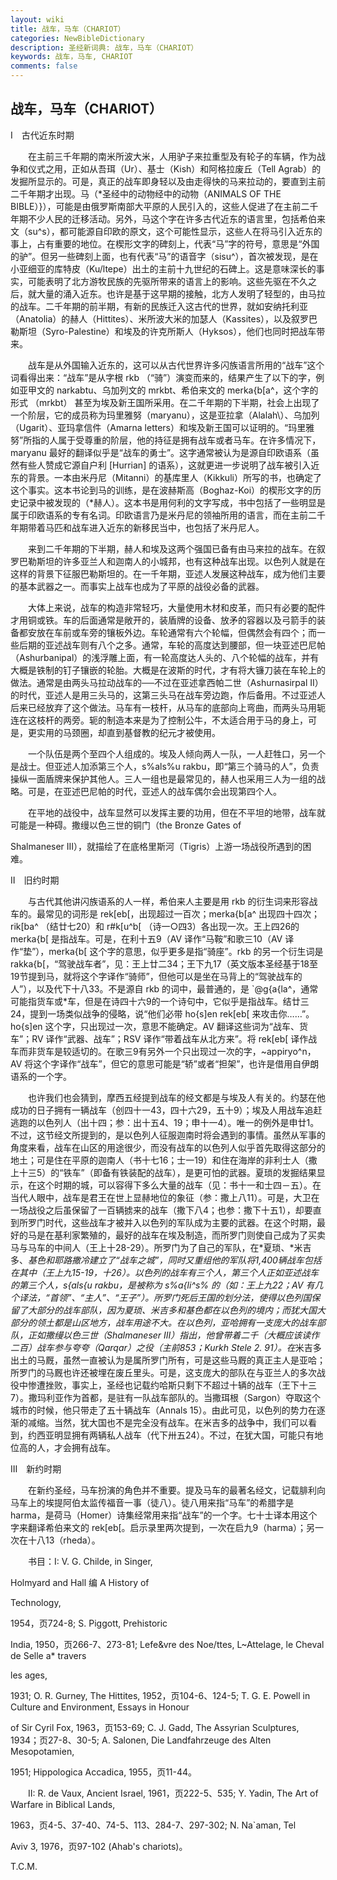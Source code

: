 ```yaml
---
layout: wiki
title: 战车，马车（CHARIOT）
categories: NewBibleDictionary
description: 圣经新词典: 战车，马车（CHARIOT）
keywords: 战车，马车, CHARIOT
comments: false
---
```


## 战车，马车（CHARIOT）

Ⅰ　古代近东时期

　　在主前三千年期的南米所波大米，人用驴子来拉重型及有轮子的车辆，作为战争和仪式之用，正如从吾珥（Ur）、基士（Kish）和阿格拉废丘（Tell Agrab）的发掘所显示的。可是，真正的战车即身轻以及由走得快的马来拉动的，要直到主前二千年期才出现。马（*圣经中的动物经中的动物（ANIMALS OF THE BIBLE）}），可能是由俄罗斯南部大平原的人民引入的，这些人促进了在主前二千年期不少人民的迁移活动。另外，马这个字在许多古代近东的语言里，包括希伯来文（su^s），都可能源自印欧的原文，这个可能性显示，这些人在将马引入近东的事上，占有重要的地位。在楔形文字的碑刻上，代表“马”字的符号，意思是“外国的驴”。但另一些碑刻上面，也有代表“马”的语音字（sisu^），首次被发现，是在小亚细亚的库特皮（Ku/ltepe）出土的主前十九世纪的石碑上。这是意味深长的事实，可能表明了北方游牧民族的先驱所带来的语言上的影响。这些先驱在不久之后，就大量的涌入近东。也许是基于这早期的接触，北方人发明了轻型的，由马拉的战车。二千年期的前半期，有新的民族迁入这古代的世界，就如安纳托利亚（Anatolia）的赫人（Hittites）、米所波大米的加瑟人（Kassites），以及叙罗巴勒斯坦（Syro-Palestine）和埃及的许克所斯人（Hyksos），他们也同时把战车带来。

　　战车是从外国输入近东的，这可以从古代世界许多闪族语言所用的“战车”这个词看得出来：“战车”是从字根 rkb （“骑”）演变而来的，结果产生了以下的字，例如亚甲文的 narkabtu、乌加列文的 mrkbt、希伯来文的 merka{b[a^，这个字的形式 （mrkbt） 甚至为埃及新王国所采用。在二千年期的下半期，社会上出现了一个阶层，它的成员称为玛里雅努（maryanu），这是亚拉拿（Alalah\）、乌加列（Ugarit）、亚玛拿信件（Amarna letters）和埃及新王国可以证明的。“玛里雅努”所指的人属于受尊重的阶层，他的持征是拥有战车或者马车。在许多情况下，maryanu 最好的翻译似乎是“战车的勇士”。这字通常被认为是源自印欧语系（虽然有些人赞成它源自户利 [Hurrian] 的语系），这就更进一步说明了战车被引入近东的背景。一本由米丹尼（Mitanni）的基库里人（Kikkuli）所写的书，也确定了这个事实。这本书论到马的训练，是在波赫斯高（Boghaz-Koi）的楔形文字的历史记录中被发现的（*赫人）。这本书是用何利的文字写成，书中包括了一些明显是属于印欧语系的专有名词。印欧语言乃是米丹尼的领袖所用的语言，而在主前二千年期带着马匹和战车进入近东的新移民当中，也包括了米丹尼人。

　　来到二千年期的下半期，赫人和埃及这两个强国已备有由马来拉的战车。在叙罗巴勒斯坦的许多亚兰人和迦南人的小城邦，也有这种战车出现。以色列人就是在这样的背景下征服巴勒斯坦的。在一千年期，亚述人发展这种战车，成为他们主要的基本武器之一。而事实上战车也成为了平原的战役必备的武器。

　　大体上来说，战车的构造非常轻巧，大量使用木材和皮革，而只有必要的配件才用铜或铁。车的后面通常是敞开的，装盾牌的设备、放矛的容器以及弓箭手的装备都安放在车前或车旁的镶板外边。车轮通常有六个轮幅，但偶然会有四个；而一些后期的亚述战车则有八个之多。通常，车轮的高度达到腰部，但一块亚述巴尼帕（Ashurbanipal）的浅浮雕上面，有一轮高度达人头的、八个轮幅的战车，并有大概是铁制的钉子镶嵌的轮胎。大概是在波斯的时代，才有将大镰刀装在车轮上的做法。通常是由两头马拉动战车的──不过在亚述拿西帕二世（Ashurnasirpal II）的时代，亚述人是用三头马的，这第三头马在战车旁边跑，作后备用。不过亚述人后来已经放弃了这个做法。马车有一枝杆，从马车的底部向上弯曲，而两头马用轭连在这枝杆的两旁。轭的制造本来是为了控制公牛，不太适合用于马的身上，可是，更实用的马颈圈，却直到基督教的纪元才被使用。

　　一个队伍是两个至四个人组成的。埃及人倾向两人一队，一人赶牲口，另一个是战士。但亚述人加添第三个人，s%als%u rakbu，即“第三个骑马的人”，负责操纵一面盾牌来保护其他人。三人一组也是最常见的，赫人也采用三人为一组的战略。可是，在亚述巴尼帕的时代，亚述人的战车偶尔会出现第四个人。

　　在平地的战役中，战车显然可以发挥主要的功用，但在不平坦的地带，战车就可能是一种碍。撒缦以色三世的铜门（the Bronze Gates of

Shalmaneser III），就描绘了在底格里斯河（Tigris）上游一场战役所遇到的困难。

Ⅱ　旧约时期

　　与古代其他讲闪族语系的人一样，希伯来人主要是用 rkb 的衍生词来形容战车的。最常见的词形是 rek[eb[，出现超过一百次；merka{b[a^ 出现四十四次；rik[ba^ （结廿七20）和 r#k[u^b[ （诗一○四3）各出现一次。王上四26的 merka{b[ 是指战车。可是，在利十五9（AV 译作“马鞍”和歌三10（AV 译作“垫”），merka{b[ 这个字的意思，似乎更多是指“骑座”。rkb 的另一个衍生词是 rakka{b[，“驾驶战车者”，见：王上廿二34；王下九17（英文版本圣经基于18至19节提到马，就将这个字译作“骑师”，但他可以是坐在马背上的“驾驶战车的人”），以及代下十八33。不是源自 rkb 的词中，最普通的，是 `@g{a{la^，通常可能指货车或*车，但是在诗四十六9的一个诗句中，它似乎是指战车。结廿三24，提到一场类似战争的侵略，说“他们必带 ho{s]en rek[eb[ 来攻击你……”。 ho{s]en 这个字，只出现过一次，意思不能确定。AV 翻译这些词为“战车、货车”；RV 译作“武器、战车”；RSV 译作“带着战车从北方来”。将 rek[eb[ 译作战车而非货车是较适切的。在歌三9有另外一个只出现过一次的字，~appiryo^n，AV 将这个字译作“战车”，但它的意思可能是“轿”或者“担架”，也许是借用自伊朗语系的一个字。

　　也许我们也会猜到，摩西五经提到战车的经文都是与埃及人有关的。约瑟在他成功的日子拥有一辆战车（创四十一43，四十六29，五十9）；埃及人用战车追赶逃跑的以色列人（出十四；参：出十五4、19；申十一4）。唯一的例外是申廿1。不过，这节经文所提到的，是以色列人征服迦南时将会遇到的事情。虽然从军事的角度来看，战车在山区的用途很少，而没有战车的以色列人似乎首先取得这部分的地土；可是住在平原的迦南人（书十七16；士一19）和住在海岸的非利士人（撒上十三5）的“铁车”（即备有铁装配的战车），是更可怕的武器。夏琐的发掘结果显示，在这个时期的城，可以容得下多么大量的战车（见：书十一和士四－五）。在当代人眼中，战车是君王在世上显赫地位的象征（参：撒上八11）。可是，大卫在一场战役之后虽保留了一百辆掳来的战车（撒下八4；也参：撒下十五1），却要直到所罗门时代，这些战车才被并入以色列的军队成为主要的武器。在这个时期，最好的马是在基利家繁殖的，最好的战车在埃及制造，而所罗门则使自己成为了买卖马与马车的中间人（王上十28-29）。所罗门为了自己的军队，在*夏琐、*米吉多、*基色和耶路撒冷建立了“战车之城”，同时又重组他的军队将1,400辆战车包括在其中（王上九15-19，十26）。以色列的战车有三个人，第三个人正如亚述战车的第三个人，s{als{u rakbu，是被称为 s%a{li^s% 的（如：王上九22；AV 有几个译法，“首领”、“主人”、“王子”）。所罗门死后王国的划分法，使得以色列国保留了大部分的战车部队，因为夏琐、米吉多和基色都在以色列的境内；而犹大国大部分的领土都是山区地方，战车用途不大。在以色列，亚哈拥有一支庞大的战车部队，正如撒缦以色三世（Shalmaneser III）指出，他曾带着二千（大概应该读作二百）战车参与夸夸（Qarqar）之役（主前853；Kurkh Stele 2. 91）。在*米吉多出土的马厩，虽然一直被认为是属所罗门所有，可是这些马厩的真正主人是亚哈；所罗门的马厩也许还被埋在废丘里头。可是，这支庞大的部队在与亚兰人的多次战役中惨遭挫败，事实上，圣经也记载约哈斯只剩下不超过十辆的战车（王下十三7）。撒玛利亚作为首都，是驻有一队战车部队的。当撒珥根（Sargon）夺取这个城市的时候，他只带走了五十辆战车（Annals 15）。由此可见，以色列的势力在逐渐的减缩。当然，犹大国也不是完全没有战车。在米吉多的战争中，我们可以看到，约西亚明显拥有两辆私人战车（代下卅五24）。不过，在犹大国，可能只有地位高的人，才会拥有战车。

Ⅲ　新约时期

　　在新约圣经，马车扮演的角色并不重要。提及马车的最著名经文，记载腓利向马车上的埃提阿伯太监传福音一事（徒八）。徒八用来指“马车”的希腊字是 harma，是荷马（Homer）诗集经常用来指“战车”的一个字。七十士译本用这个字来翻译希伯来文的 rek[eb[。启示录里两次提到，一次在启九9（harma）；另一次在十八13（rheda）。

　　书目：I: V. G. Childe, in Singer,

Holmyard and Hall 编 A History of

Technology,

1954，页724-8; S. Piggott, Prehistoric

India, 1950，页266-7、273-81; Lefe&vre des Noe/ttes, L~Attelage, le Cheval de Selle a* travers

les ages,

1931; O. R. Gurney, The Hittites, 1952，页104-6、124-5; T. G. E. Powell in Culture and Environment, Essays in Honour

of Sir Cyril Fox, 1963，页153-69; C. J. Gadd, The Assyrian Sculptures, 1934；页27-8、30-5; A. Salonen, Die Landfahrzeuge des Alten Mesopotamien,

1951; Hippologica Accadica, 1955，页11-44。

　　II: R. de Vaux, Ancient Israel, 1961，页222-5、535; Y. Yadin, The Art of Warfare in Biblical Lands,

1963，页4-5、37-40、74-5、113、284-7、297-302; N. Na`aman, Tel

Aviv 3, 1976，页97-102 (Ahab's chariots)。

T.C.M.






